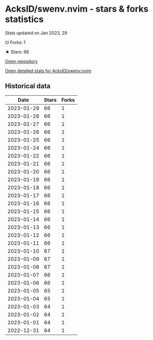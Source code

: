 # AckslD/swenv.nvim - stars & forks statistics

Stats updated on Jan 2023, 29

☋ Forks: 1

★ Stars: 66

[Open repository](https://github.com/AckslD/swenv.nvim)

[Open detailed stats for AckslD/swenv.nvim](https://reviewgithub.com/rep/AckslD/swenv.nvim)

## Historical data
| Date | Stars | Forks |
|------|-------|-------|
| 2023-01-29 | 66 | 1 | 
| 2023-01-28 | 66 | 1 | 
| 2023-01-27 | 66 | 1 | 
| 2023-01-26 | 66 | 1 | 
| 2023-01-25 | 66 | 1 | 
| 2023-01-24 | 66 | 1 | 
| 2023-01-22 | 66 | 1 | 
| 2023-01-21 | 66 | 1 | 
| 2023-01-20 | 66 | 1 | 
| 2023-01-19 | 66 | 1 | 
| 2023-01-18 | 66 | 1 | 
| 2023-01-17 | 66 | 1 | 
| 2023-01-16 | 66 | 1 | 
| 2023-01-15 | 66 | 1 | 
| 2023-01-14 | 66 | 1 | 
| 2023-01-13 | 66 | 1 | 
| 2023-01-12 | 66 | 1 | 
| 2023-01-11 | 66 | 1 | 
| 2023-01-10 | 67 | 1 | 
| 2023-01-09 | 67 | 1 | 
| 2023-01-08 | 67 | 1 | 
| 2023-01-07 | 66 | 1 | 
| 2023-01-06 | 66 | 1 | 
| 2023-01-05 | 65 | 1 | 
| 2023-01-04 | 65 | 1 | 
| 2023-01-03 | 64 | 1 | 
| 2023-01-02 | 64 | 1 | 
| 2023-01-01 | 64 | 1 | 
| 2022-12-31 | 64 | 1 | 

